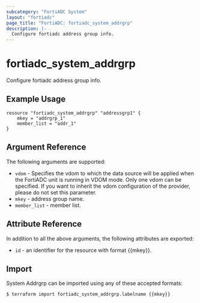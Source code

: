 ```yaml
---
subcategory: "FortiADC System"
layout: "fortiadc"
page_title: "FortiADC: fortiadc_system_addrgrp"
description: |-
  Configure fortiadc address group info.
---
```


# fortiadc_system_addrgrp
Configure fortiadc address group info.

## Example Usage
```hcl
resource "fortiadc_system_addrgrp" "addressgrp1" {
	mkey = "addrgrp_1"
	member_list = "addr_1"
}

```

## Argument Reference

The following arguments are supported:

* `vdom` - Specifies the vdom to which the data source will be applied when the FortiADC unit is running in VDOM mode. Only one vdom can be specified. If you want to inherit the vdom configuration of the provider, please do not set this parameter.
* `mkey` - address group name.
* `member_list` - member list. 

## Attribute Reference

In addition to all the above arguments, the following attributes are exported:
* `id` - an identifier for the resource with format {{mkey}}.

## Import
 System Addrgrp can be imported using any of these accepted formats:
```
$ terraform import fortiadc_system_addrgrp.labelname {{mkey}}
```
